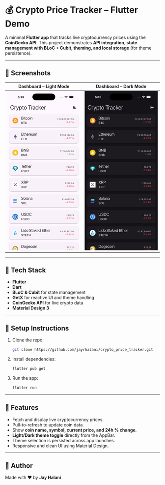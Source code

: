 # 💰 Crypto Price Tracker – Flutter Demo

A minimal **Flutter app** that tracks live cryptocurrency prices using the **CoinGecko API**.
This project demonstrates **API integration, state management with BLoC + Cubit, theming, and local storage** (for theme persistence).

---

## 📸 Screenshots

|                                  Dashboard – Light Mode                                  |                                  Dashboard – Dark Mode                                 |
| :--------------------------------------------------------------------------------------: | :------------------------------------------------------------------------------------: |
| <img src="/screenshots/screenshot_dashboard_screen_light.png?raw=true" width="250" alt="Dashboard Light"/> | <img src="/screenshots/screenshot_dashboard_screen_dark.png?raw=true" width="250" alt="Dashboard Dark"/> |

---

## 🚀 Tech Stack

* **Flutter**
* **Dart**
* **BLoC & Cubit** for state management
* **GetX** for reactive UI and theme handling
* **CoinGecko API** for live crypto data
* **Material Design 3**

---

## 🔧 Setup Instructions

1. Clone the repo:

   ```bash
   git clone https://github.com/jayrhalani/crypto_price_tracker.git
   ```

2. Install dependencies:

   ```bash
   flutter pub get
   ```

3. Run the app:

   ```bash
   flutter run
   ```

---

## 🙌 Features

* Fetch and display live cryptocurrency prices.
* Pull-to-refresh to update coin data.
* Show **coin name, symbol, current price, and 24h % change**.
* **Light/Dark theme toggle** directly from the AppBar.
* Theme selection is persisted across app launches.
* Responsive and clean UI using Material Design.

---

## 👋 Author

Made with ❤️ by **Jay Halani**
